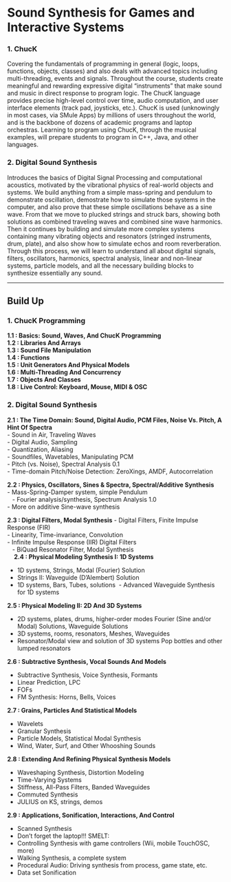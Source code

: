 # Sound Synthesis for Games and Interactive Systems


### 1. ChucK
Covering the fundamentals of programming in general (logic, loops, functions, objects, classes) and also deals with advanced topics including multi-threading, events and signals. Throughout the course, students create meaningful and rewarding expressive digital “instruments” that make sound and music in direct response to program logic. The ChucK language provides precise high-level control over time, audio computation, and user interface elements (track pad, joysticks, etc.). ChucK is used (unknowingly in most cases, via SMule Apps) by millions of users throughout the world, and is the backbone of dozens of academic programs and laptop orchestras. Learning to program using ChucK, through the musical examples, will prepare students to program in C++, Java, and other languages.


### 2. Digital Sound Synthesis
Introduces the basics of Digital Signal Processing and computational acoustics, motivated by the vibrational physics of real-world objects and systems. We build anything from a simple mass-spring and pendulum to demonstrate oscillation, demostrate how to simulate those systems in the computer, and also prove that these simple oscillations behave as a sine wave. From that we move to plucked strings and struck bars, showing both solutions as combined traveling waves and combined sine wave harmonics. Then it continues by building and simulate more complex systems containing many vibrating objects and resonators (stringed instruments, drum, plate), and also show how to simulate echos and room reverberation. Through this process, we will learn to understand all about digital signals, filters, oscillators, harmonics, spectral analysis, linear and non-linear systems, particle models, and all the necessary building blocks to synthesize essentially any sound.

-----

## Build Up
### 1. ChucK Programming
__1.1 : Basics: Sound, Waves, And ChucK Programming__  
__1.2 : Libraries And Arrays__  
__1.3 : Sound File Manipulation__  
__1.4 : Functions__  
__1.5 : Unit Generators And Physical Models__  
__1.6 : Multi-Threading And Concurrency__  
__1.7 : Objects And Classes__  
__1.8 : Live Control: Keyboard, Mouse, MIDI & OSC__  


### 2. Digital Sound Synthesis
__2.1 : The Time Domain: Sound, Digital Audio, PCM Files, Noise Vs. Pitch, A Hint Of Spectra__  
    - Sound in Air, Traveling Waves  
    - Digital Audio, Sampling  
    - Quantization, Aliasing  
    - Soundfiles, Wavetables, Manipulating PCM  
    - Pitch (vs. Noise), Spectral Analysis 0.1  
    - Time-domain Pitch/Noise Detection: ZeroXings, AMDF, Autocorrelation    
    
__2.2 : Physics, Oscillators, Sines & Spectra, Spectral/Additive Synthesis__  
    - Mass-Spring-Damper system, simple Pendulum  
    - Fourier analysis/synthesis, Spectrum Analysis 1.0  
    - More on additive Sine-wave synthesis  
  
__2.3 : Digital Filters, Modal Synthesis__
    - Digital Filters, Finite Impulse Response (FIR)  
    - Linearity, Time-invariance, Convolution  
    - Infinite Impulse Response (IIR) Digital Filters  
    - BiQuad Resonator Filter, Modal Synthesis  
    
__2.4 : Physical Modeling Synthesis I: 1D Systems__
  - 1D systems, Strings, Modal (Fourier) Solution
  - Strings II: Waveguide (D’Alembert) Solution
  - 1D systems, Bars, Tubes, solutions
  - Advanced Waveguide Synthesis for 1D systems
  
__2.5 : Physical Modeling II: 2D And 3D Systems__ 
  - 2D systems, plates, drums, higher-order modes Fourier (Sine and/or Modal) Solutions, Waveguide Solutions
  - 3D systems, rooms, resonators, Meshes, Waveguides
  - Resonator/Modal view and solution of 3D systems Pop bottles and other lumped resonators
  
__2.6 : Subtractive Synthesis, Vocal Sounds And Models__ 
  - Subtractive Synthesis, Voice Synthesis, Formants
  - Linear Prediction, LPC
  - FOFs
  - FM Synthesis: Horns, Bells, Voices
  
__2.7 : Grains, Particles And Statistical Models__
  - Wavelets
  - Granular Synthesis
  - Particle Models, Statistical Modal Synthesis
  - Wind, Water, Surf, and Other Whooshing Sounds

__2.8 : Extending And Refining Physical Synthesis Models__ 
  - Waveshaping Synthesis, Distortion Modeling
  - Time-Varying Systems
  - Stiffness, All-Pass Filters, Banded Waveguides
  - Commuted Synthesis
  - JULIUS on KS, strings, demos

__2.9 : Applications, Sonification, Interactions, And Control__
  - Scanned Synthesis
  - Don’t forget the laptop!!! SMELT:
  - Controlling Synthesis with game controllers (Wii, mobile TouchOSC, more)
  - Walking Synthesis, a complete system
  - Procedural Audio: Driving synthesis from process, game state, etc.
  - Data set Sonification

